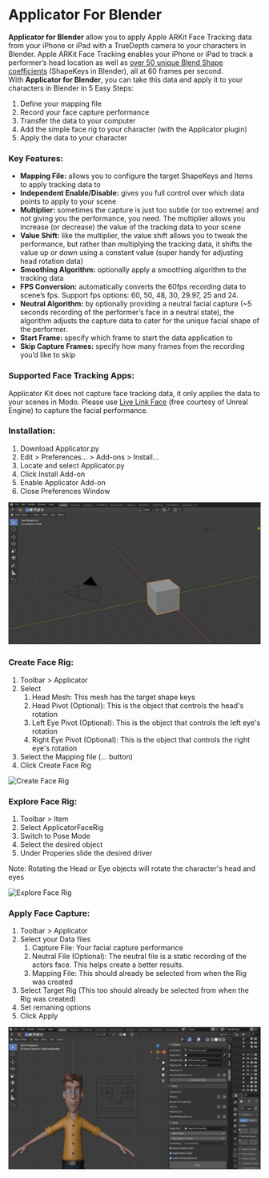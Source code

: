 # Applicator For Blender

**Applicator for Blender** allow you to apply Apple ARKit Face Tracking data from your iPhone or iPad with a TrueDepth camera to your characters in Blender. Apple ARKit Face Tracking enables your iPhone or iPad to track a performer’s head location as well as [over 50 unique Blend Shape coefficients](https://developer.apple.com/documentation/arkit/arfaceanchor/blendshapelocation) (ShapeKeys in Blender), all at 60 frames per second. With **Applicator for Blender**, you can take this data and apply it to your characters in Blender in 5 Easy Steps:

1. Define your mapping file
2. Record your face capture performance
3. Transfer the data to your computer
4. Add the simple face rig to your character (with the Applicator plugin)
5. Apply the data to your character

### **Key Features:**
- **Mapping File:** allows you to configure the target ShapeKeys and Items to apply tracking data to
- **Independent Enable/Disable:** gives you full control over which data points to apply to your scene
- **Multiplier:** sometimes the capture is just too subtle (or too extreme) and not giving you the performance, you need. The multiplier allows you increase (or decrease) the value of the tracking data to your scene
- **Value Shift:** like the multiplier, the value shift allows you to tweak the performance, but rather than multiplying the tracking data, it shifts the value up or down using a constant value (super handy for adjusting head rotation data)
- **Smoothing Algorithm:** optionally apply a smoothing algorithm to the tracking data
- **FPS Conversion:** automatically converts the 60fps recording data to scene’s fps. Support fps options: 60, 50, 48, 30, 29.97, 25 and 24.
- **Neutral Algorithm:** by optionally providing a neutral facial capture (~5 seconds recording of the performer’s face in a neutral state), the algorithm adjusts the capture data to cater for the unique facial shape of the performer.
- **Start Frame:** specify which frame to start the data application to
- **Skip Capture Frames:** specify how many frames from the recording you’d like to skip

### **Supported Face Tracking Apps:**
Applicator Kit does not capture face tracking data, it only applies the data to your scenes in Modo. Please use [Live Link Face](https://apps.apple.com/us/app/live-link-face/id1495370836) (free courtesy of Unreal Engine) to capture the facial performance.

### **Installation:**
1. Download Applicator.py
2. Edit > Preferences... > Add-ons > Install...
3. Locate and select Applicator.py
4. Click Install Add-on
5. Enable Applicator Add-on
6. Close Preferences Window

![Installation](/ReadmeImages/01_Install.gif "Installation")

### **Create Face Rig:**
1. Toolbar > Applicator
2. Select
    1. Head Mesh: This mesh has the target shape keys
    2. Head Pivot (Optional): This is the object that controls the head's rotation
    3. Left Eye Pivot (Optional): This is the object that controls the left eye's rotation
    4. Right Eye Pivot (Optional): This is the object that controls the right eye's rotation
3. Select the Mapping file (... button)
4. Click Create Face Rig

![Create Face Rig](/ReadmeImages/02_CreateRig.gif "Create Face Rig")

### **Explore Face Rig:**
1. Toolbar > Item
2. Select ApplicatorFaceRig
3. Switch to Pose Mode
4. Select the desired object
5. Under Properies slide the desired driver

Note: Rotating the Head or Eye objects will rotate the character's head and eyes

![Explore Face Rig](/ReadmeImages/03_ExploreRig.gif "Explore Face Rig")

### **Apply Face Capture:**
1. Toolbar > Applicator
2. Select your Data files
    1. Capture File: Your facial capture performance
    2. Neutral File (Optional): The neutral file is a static recording of the actors face. This helps create a better results.
    3. Mapping File: This should already be selected from when the Rig was created
3. Select Target Rig (This too should already be selected from when the Rig was created)
4. Set remaning options
5. Click Apply

![Apply Face Capture](/ReadmeImages/04_Apply.gif "Apply Face Capture")
